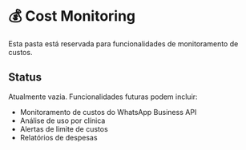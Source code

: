 # 💰 Cost Monitoring

Esta pasta está reservada para funcionalidades de monitoramento de custos.

## Status

Atualmente vazia. Funcionalidades futuras podem incluir:
- Monitoramento de custos do WhatsApp Business API
- Análise de uso por clínica
- Alertas de limite de custos
- Relatórios de despesas

